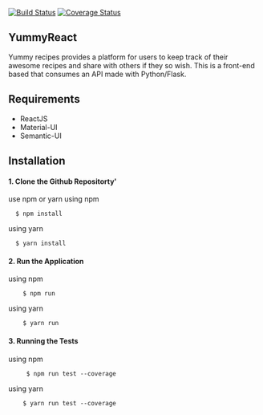 [![Build Status](https://travis-ci.org/kevinsamoei/YummyReact.svg?branch=develop)](https://travis-ci.org/kevinsamoei/YummyReact)  [![Coverage Status](https://coveralls.io/repos/github/kevinsamoei/YummyReact/badge.svg?branch=develop)](https://coveralls.io/github/kevinsamoei/YummyReact?branch=develop)
## YummyReact
Yummy recipes provides a platform for users to keep track of their awesome recipes and share with others if they so wish.
This is a front-end based that consumes an API made with Python/Flask.
## Requirements

* ReactJS
* Material-UI
* Semantic-UI


## Installation

#### 1. Clone the Github Repositorty'

use npm or yarn
  using npm

         
      $ npm install
       
   
   using yarn
   
     
      $ yarn install
  

#### 2. Run the Application

  using npm

       
        $ npm run
       
   
  using yarn
   
        
        $ yarn run
    
#### 3. Running the Tests

  using npm

       
         $ npm run test --coverage
       
   
  using yarn
   
        
        $ yarn run test --coverage
